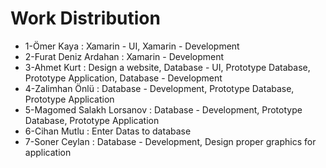 # Work Distribution 

* 1-Ömer Kaya : Xamarin - UI, Xamarin - Development
* 2-Furat Deniz Ardahan : Xamarin - Development
* 3-Ahmet Kurt : Design a website, Database - UI, Prototype Database, Prototype Application, Database - Development
* 4-Zalimhan Önlü : Database - Development, Prototype Database, Prototype Application
* 5-Magomed Salakh Lorsanov : Database - Development, Prototype Database, Prototype Application
* 6-Cihan Mutlu : Enter Datas to database
* 7-Soner Ceylan : Database - Development, Design proper graphics for application
